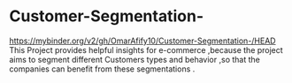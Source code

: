 # Customer-Segmentation-
https://mybinder.org/v2/gh/OmarAfify10/Customer-Segmentation-/HEAD
This Project provides helpful insights for e-commerce ,because the project aims to segment different Customers types and behavior ,so that the companies can benefit from these segmentations . 
